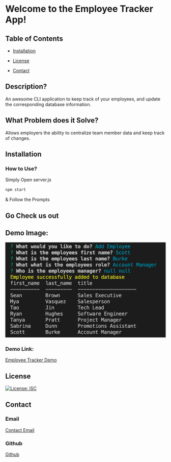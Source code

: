 # Welcome to the Employee Tracker App!

## Table of Contents

- [Installation](#installation)

- [License](#license)

- [Contact](#contact)

## Description?

An awesome CLI application to keep track of your employees, and update the corresponding database information.

## What Problem does it Solve?

Allows employers the ability to centralize team member data and keep track of changes.

## Installation

### How to Use?

Simply Open server.js

```bash
npm start
```
& Follow the Prompts

## Go Check us out

## Demo Image: 
![Employee Tracker](./img/EmployeeTracker.png)

### Demo Link:

[Employee Tracker Demo](https://drive.google.com/file/d/1ws7rOwqFl18QLitTsxxmpzUIsrBXgwD0/view)

## License

[![License: ISC](https://img.shields.io/badge/License-ISC-blue.svg)](https://opensource.org/licenses/ISC)

## Contact

### Email

[Contact Email](mailto:create.jasminedaniels@gmail.com)

### Github

[Github](https://github.com/JasmineDaniels)